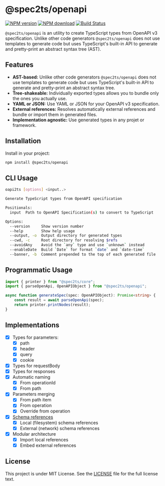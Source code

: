 # @spec2ts/openapi

[![NPM version](https://img.shields.io/npm/v/@spec2ts/openapi.svg?style=flat-square)](https://npmjs.org/package/@spec2ts/openapi)
[![NPM download](https://img.shields.io/npm/dm/@spec2ts/openapi.svg?style=flat-square)](https://npmjs.org/package/@spec2ts/openapi)
[![Build Status](https://travis-ci.org/touchifyapp/spec2ts.svg?branch=master)](https://travis-ci.org/touchifyapp/spec2ts)

`@spec2ts/openapi` is an utility to create TypeScript types from OpenAPI v3 specification. Unlike other code generators `@spec2ts/openapi` does not use templates to generate code but uses TypeScript's built-in API to generate and pretty-print an abstract syntax tree (AST).

## Features

* **AST-based:** Unlike other code generators `@spec2ts/openapi` does not use templates to generate code but uses TypeScript's built-in API to generate and pretty-print an abstract syntax tree.
* **Tree-shakeable:** Individually exported types allows you to bundle only the ones you actually use.
* **YAML or JSON:** Use YAML or JSON for your OpenAPI v3 specification.
* **External references:** Resolves automatically external references and bundle or import them in generated files.
* **Implementation agnostic:** Use generated types in any projet or framework.

## Installation

Install in your project:
```bash
npm install @spec2ts/openapi
```

## CLI Usage

```bash
oapi2ts [options] <input..>

Generate TypeScript types from OpenAPI specification

Positionals:
  input  Path to OpenAPI Specification(s) to convert to TypeScript      [string]

Options:
  --version     Show version number                                    [boolean]
  --help        Show help usage                                        [boolean]
  --output, -o  Output directory for generated types                    [string]
  --cwd, -c     Root directory for resolving $refs                      [string]
  --avoidAny    Avoid the `any` type and use `unknown` instead         [boolean]
  --enableDate  Build `Date` for format `date` and `date-time`         [boolean]
  --banner, -b  Comment prepended to the top of each generated file     [string]
```

## Programmatic Usage

```typescript
import { printer } from "@spec2ts/core";
import { parseOpenApi, OpenAPIObject } from "@spec2ts/openapi";

async function generateSpec(spec: OpenAPIObject): Promise<string> {
    const result = await parseOpenApi(spec);
    return printer.printNodes(result);
}
```

## Implementations

- [x] Types for parameters:
  - [x] path
  - [x] header
  - [x] query
  - [x] cookie
- [x] Types for requestBody
- [x] Types for responses
- [x] Automatic naming
  - [x] From operationId
  - [x] From path
- [x] Parameters merging
  - [x] From path item
  - [x] From operation
  - [x] Override from operation
- [x] [Schema references](http://json-schema.org/latest/json-schema-core.html#rfc.section.7.2.2)
  - [x] Local (filesystem) schema references
  - [x] External (network) schema references
- [x] Modular architecture
  - [x] Import local references
  - [x] Embed external references

## License

This project is under MIT License. See the [LICENSE](LICENSE) file for the full license text.
